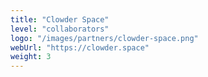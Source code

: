 ```yaml
---
title: "Clowder Space"
level: "collaborators"
logo: "/images/partners/clowder-space.png"
webUrl: "https://clowder.space"
weight: 3
---
```


